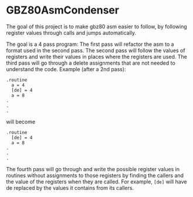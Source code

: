 # GBZ80AsmCondenser

The goal of this project is to make gbz80 asm easier to follow, by following register values through calls and jumps automatically.

The goal is a 4 pass program:
The first pass will refactor the asm to a format used in the second pass. 
The second pass will follow the values of registers and write their values in places where the registers are used. 
The third pass will go through a delete assignments that are not needed to understand the code. 
  Example (after a 2nd pass):
  ```
  .routine
    a = 4
    [de] = 4
    a = 8
  .
  .
  .
  ```
  will become
  ```
  .routine
    [de] = 4
    a = 8
  .
  .
  .
  ```
The fourth pass will go through and write the possible register values in routines without assignments to those registers by 
finding the callers and the value of the registers when they are called. For example, ```[de]```  will have de replaced by the values it contains from its callers.
